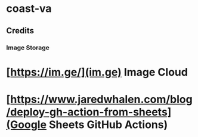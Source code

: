 # coast-va

## Credits

### Image Storage 

#  [https://im.ge/](im.ge) Image Cloud 

# [https://www.jaredwhalen.com/blog/deploy-gh-action-from-sheets](Google Sheets GitHub Actions) 

